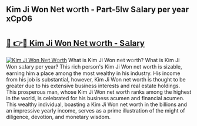 ## Kim Ji Won N𝚎t w𝚘rth - Part-5Iw S𝚊lary per year xCpO6

# <h2><a href="http://gc1gnr.nevu.top/?p=Kim+Ji+Won">🔗 👉🔴 Kim Ji Won N𝚎t w𝚘rth - S𝚊lary</a></h2>

[![Kim Ji Won N𝚎t W𝚘rth](https://i.imgur.com/Oavwk0R.jpeg)](http://gc1gnr.nevu.top/?p=Kim+Ji+Won)
What is Kim Ji Won n𝚎t w𝚘rth? What is Kim Ji Won s𝚊lary per year?
This rich person's Kim Ji Won net worth is sizable, earning him a place among the most wealthy in his industry. His income from his job is substantial, however, Kim Ji Won net worth is thought to be greater due to his extensive business interests and real estate holdings. This prosperous man, whose Kim Ji Won net worth ranks among the highest in the world, is celebrated for his business acumen and financial acumen. This wealthy individual, boasting a Kim Ji Won net worth in the billions and an impressive yearly income, serves as a prime illustration of the might of diligence, devotion, and monetary wisdom.

